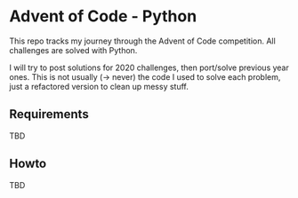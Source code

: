 # Advent of Code - Python

This repo tracks my journey through the Advent of Code competition.
All challenges are solved with Python.

I will try to post solutions for 2020 challenges, then port/solve previous year ones.
This is not usually (-> never) the code I used to solve each problem, just a refactored version to clean up messy stuff.

## Requirements
TBD

## Howto
TBD

